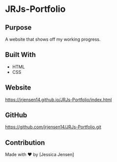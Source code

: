 # JRJs-Portfolio

## Purpose
A website that shows off my working progress.

## Built With
* HTML
* CSS

## Website
https://jrjensen14.github.io/JRJs-Portfolio/index.html

## GitHub
https://github.com/jrjensen14/JRJs-Portfolio.git

## Contribution
Made with ❤️ by [Jessica Jensen]
